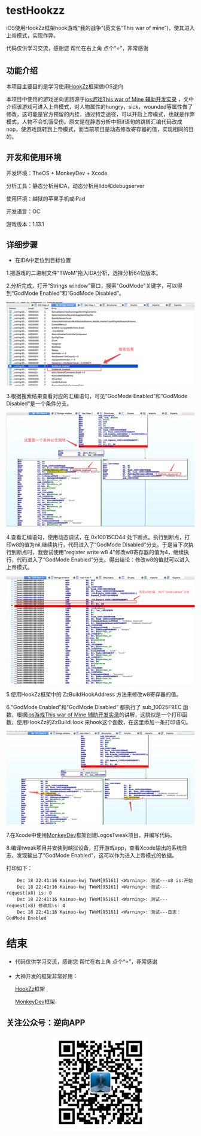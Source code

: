 # testHookzz

iOS使用HookZz框架hook游戏“我的战争”(英文名“This war of mine”)，使其进入上帝模式，实现作弊。

代码仅供学习交流，感谢您 帮忙在右上角 点个“⭐️”，非常感谢

## 功能介绍

本项目主要目的是学习使用[HookZz](https://github.com/jmpews/HookZz)框架做iOS逆向

本项目中使用的游戏逆向思路源于[ios游戏This war of Mine 辅助开发实录](https://myhloli.com/mod-of-this-war-of-mine.html)
，文中介绍该游戏可进入上帝模式，对人物属性的hungry，sick，wounded等属性做了修改，这可能是官方预留的内挂，通过特定途径，可以开启上帝模式，也就是作弊模式，人物不会饥饿受伤。原文是在静态分析中把if语句的跳转汇编代码改成nop，使游戏跳转到上帝模式，而当前项目是动态修改寄存器的值，实现相同的目的。




## 开发和使用环境

开发环境：TheOS + MonkeyDev + Xcode

分析工具：静态分析用IDA，动态分析用lldb和debugserver

使用环境：越狱的苹果手机或iPad

开发语言：OC

游戏版本：1.13.1

## 详细步骤

- 在IDA中定位到目标位置

1.把游戏的二进制文件“TWoM”拖入IDA分析，选择分析64位版本。

2.分析完成，打开“Strings window”窗口，搜索"GodMode"关键字，可以得到“GodMode Enabled”和“GodMode Disabled”。

![搜索结果](./images/0@2x.png)

3.根据搜索结果查看对应的汇编语句，可见“GodMode Enabled”和“GodMode Disabled”是一个条件分支。

![1](./images/1@2x.png)

4.查看汇编语句，使用动态调试，在 0x10015CD44 处下断点。执行到断点，打印w8的值为nil,继续执行，代码进入了“GodMode Disabled"分支。于是当下次执行到断点时，我尝试使用"register write w8 4"修改w8寄存器的值为4，继续执行，代码进入了“GodMode Enabled”分支。得出结论：修改w8的值就可以进入上帝模式。

![1](./images/2@2x.png)

5.使用HookZz框架中的 ZzBuildHookAddress 方法来修改w8寄存器的值。

6.“GodMode Enabled”和“GodMode Disabled” 都执行了 sub_10025F9EC 函数，根据[ios游戏This war of Mine 辅助开发实录](https://myhloli.com/mod-of-this-war-of-mine.html)的讲解，这貌似是一个打印函数，使用HookZz的ZzBuildHook 来hook这个函数，在这里添加一条打印语句。

![3](./images/3@2x.png)

7.在Xcode中使用[MonkeyDev](https://github.com/AloneMonkey/MonkeyDev)框架创建LogosTweak项目，并编写代码。

8.编译tweak项目并安装到越狱设备，打开游戏app，查看Xcode输出的系统日志，发现输出了“GodMode Enabled”，这可以作为进入上帝模式的依据。

打印如下：
```
    Dec 18 22:41:16 Kainuo-kwj TWoM[95161] <Warning>: 测试---x8 is:开始
    Dec 18 22:41:16 Kainuo-kwj TWoM[95161] <Warning>: 测试---request(x8) is: 0
    Dec 18 22:41:16 Kainuo-kwj TWoM[95161] <Warning>: 测试---request(x8) 修改后is: 4
    Dec 18 22:41:16 Kainuo-kwj TWoM[95161] <Warning>: 测试---日志：GodMode Enabled
```

# 结束

- 代码仅供学习交流，感谢您 帮忙在右上角 点个“⭐️”，非常感谢

- 大神开发的框架非常好用：

    [HookZz](https://github.com/jmpews/HookZz)框架

    [MonkeyDev](https://github.com/AloneMonkey/MonkeyDev)框架

## 关注公众号：逆向APP
<div align=center><img width="258" height="258" src="./images/qrcode_gongzhonghao.jpg"/>

